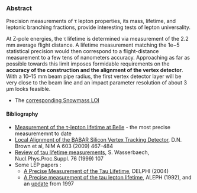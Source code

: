 ### Abstract

Precision measurements of τ lepton properties, its mass, lifetime, and leptonic branching fractions, provide interesting tests of lepton universality. 

At Z-pole energies, the τ lifetime is determined via measurement of the 2.2 mm average flight distance. A lifetime measurement matching the 1e−5 statistical precision would then correspond to a flight-distance measurement to a few tens of nanometers accuracy. Approaching as far as possible towards this limit imposes formidable requirements on the **accuracy of the construction and the alignment of the vertex detector**. With a 10–15 mm beam pipe radius, the first vertex detector layer will be very close to the beam line and an impact parameter resolution of about 3 μm looks feasible.

- The [corresponding Snowmass LOI](https://indico.cern.ch/event/951830/contributions/3998995/attachments/2095101/3521315/TauProperties_SNOWMASS21-EF4_EF3_Mogens_Dam-252.pdf)

#### Bibliography

- [Measurement of the τ-lepton lifetime at Belle](https://arxiv.org/abs/1310.8503) - the most precise measurememnt to date
- [Local Alignment of the BABAR Silicon Vertex Tracking Detector](https://arxiv.org/abs/0809.3823), D.N. Brown et al, NIM A 603 (2009) 467–484
- [Review of tau lifetime measurements](https://arxiv.org/abs/hep-ex/9811037), S. Wasserbaech, Nucl.Phys.Proc.Suppl. 76 (1999) 107
- Some LEP papers :
    - [A Precise Measurement of the Tau Lifetime](https://arxiv.org/abs/hep-ex/0410010), DELPHI (2004)
    - [A Precise measurement of the tau lepton lifetime](https://inspirehep.net/literature/341725), ALEPH (1992), and an [update](https://arxiv.org/abs/hep-ex/9710026) from 1997
